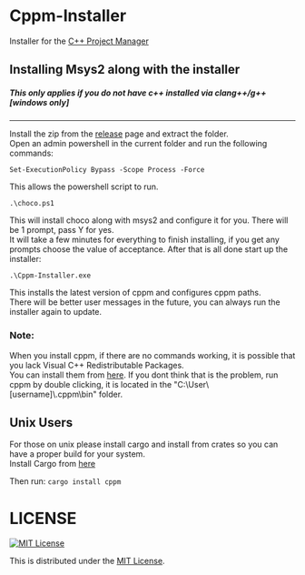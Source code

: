 # Cppm-Installer

Installer for the [C++ Project Manager](https://github.com/maou-shimazu/cpp-project-manager)

## Installing Msys2 along with the installer
##### This only applies if you do not have c++ installed via clang++/g++ [windows only]
----
Install the zip from the [release](https://github.com/Maou-Shimazu/Cppm-Installer/releases/latest) page and extract the folder. \
Open an admin powershell in the current folder and run the following commands: 

```
Set-ExecutionPolicy Bypass -Scope Process -Force
``` 
This allows the powershell script to run. 

```
.\choco.ps1
``` 
This will install choco along with msys2 and configure it for you. There will be 1 prompt, pass Y for yes.\
It will take a few minutes for everything to finish installing, if you get any prompts choose the value of acceptance. After that is all done start up the installer: 
```
.\Cppm-Installer.exe
```
 This installs the latest version of cppm and configures cppm paths. \
There will be better user messages in the future, you can always run the installer again to update. 

### Note: 
When you install cppm, if there are no commands working, it is possible that you lack Visual C++ Redistributable Packages. \
You can install them from [here](https://www.microsoft.com/en-gb/download/details.aspx?id=48145). If you dont think that is the problem, run cppm by double clicking, it is located in the "C:\User\\[username]\\.cppm\bin" folder.


## Unix Users
For those on unix please install cargo and install from crates so you can have a proper build for your system. \
Install Cargo from [here](https://doc.rust-lang.org/cargo/getting-started/installation.html)

Then run: `cargo install cppm` 

# LICENSE

[![MIT License](http://img.shields.io/badge/license-MIT-blue.svg)](http://www.opensource.org/licenses/MIT)

This is distributed under the [MIT License](http://www.opensource.org/licenses/MIT).
